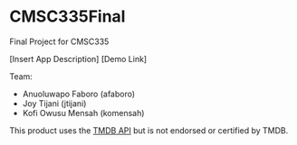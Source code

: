 # CMSC335Final
Final Project for CMSC335

[Insert App Description]
[Demo Link]

Team: 
- Anuoluwapo Faboro (afaboro)
- Joy Tijani (jtijani)
- Kofi Owusu Mensah (komensah)

This product uses the [TMDB API](https://developers.themoviedb.org/3/getting-started/introduction) but is not endorsed or certified by TMDB.
